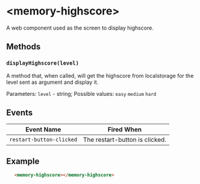 # &lt;memory-highscore&gt;

A web component used as the screen to display highscore.

## Methods

### `displayHighscore(level)`

A method that, when called, will get the highscore from localstorage for the level sent as argument and display it.

Parameters: `level` - string; Possible values:
`easy`
`medium`
`hard`

## Events

| Event Name | Fired When |
|------------|------------|
| `restart-button-clicked`| The restart-button is clicked. |

## Example

```html
   <memory-highscore></memory-highscore>
```

